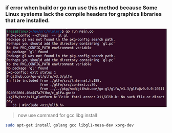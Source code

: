 

### if error when build or go run use this method because Some Linux systems lack the compile headers for graphics libraries that are installed.

![](./img/build_error.png)

> now use command for gcc libg install
```bash
sudo apt-get install golang gcc libgl1-mesa-dev xorg-dev
```
